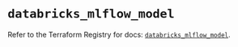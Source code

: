 # `databricks_mlflow_model`

Refer to the Terraform Registry for docs: [`databricks_mlflow_model`](https://registry.terraform.io/providers/databricks/databricks/1.74.0/docs/resources/mlflow_model).
